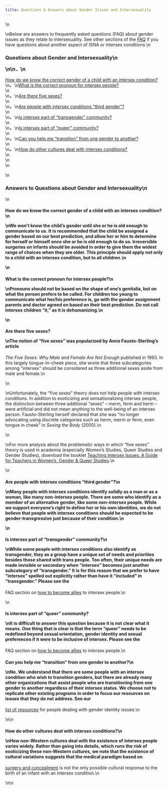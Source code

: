 ```yaml
---
title: Questions & Answers about Gender Issues and Intersexuality
---
```


\n

\nBelow are answers to frequently asked questions (<span class="caps">FAQ</span>) about gender issues as they relate to intersexuality. See other sections of the [<span class="caps">FAQ</span>][1] if you have questions about another aspect of <span class="caps">ISNA</span> or intersex conditions.\n

### Questions about Gender and Intersexuality\n<p class=m2>\n\n<img src="/img/arrow-mini.gif" width=16 height=7 alt="* ">\n

[How do we know the correct gender of a child with an intersex condition?][2]  
\n<img src="/img/arrow-mini.gif" width=16 height=7 alt="* ">\n[What is the correct pronoun for intersex people?][3]  
\n<img src="/img/blank.gif" width=1 height=4 alt="">  
\n<img src="/img/arrow-mini.gif" width=16 height=7 alt="* ">\n[Are there five sexes?][4]  
\n<img src="/img/blank.gif" width=1 height=4 alt="">  
\n<img src="/img/arrow-mini.gif" width=16 height=7 alt="* ">\n[Are people with intersex conditions &#8220;third gender&#8221;?][5]  
\n<img src="/img/blank.gif" width=1 height=4 alt="">  
\n<img src="/img/arrow-mini.gif" width=16 height=7 alt="* ">\n[Is intersex part of &#8220;transgender&#8221; community?][6]  
\n<img src="/img/blank.gif" width=1 height=4 alt="">  
\n<img src="/img/arrow-mini.gif" width=16 height=7 alt="* ">\n[Is intersex part of &#8220;queer&#8221; community?][7]  
\n<img src="/img/blank.gif" width=1 height=4 alt="">  
\n<img src="/img/arrow-mini.gif" width=16 height=7 alt="* ">\n[Can you help me &#8220;transition&#8221; from one gender to another?][8]  
\n<img src="/img/blank.gif" width=1 height=4 alt="">  
\n<img src="/img/arrow-mini.gif" width=16 height=7 alt="* ">\n[How do other cultures deal with intersex conditions?][9]  
\n<img src="/img/blank.gif" width=1 height=8 alt="">  
\n<img src="/img/line-h.gif" width=460 height=4 alt="">  
\n</p>\n

### Answers to Questions about Gender and Intersexuality\n

<a name="correct"></a>\n

#### How do we know the correct gender of a child with an intersex condition?\n<p class=m2>\nWe won&#8217;t know the child&#8217;s gender until she or he is old enough to communicate to us. It is recommended that the child be assigned a gender based on our best prediction, and allow her or him to determine for herself or himself once she or he is old enough to do so. Irreversible surgeries on infants should be avoided in order to give them the widest range of choices when they are older. This principle should apply not only to a child with an intersex condition, but to all children.\n</p>\n

<a name="pronoun"></a>

#### What is the correct pronoun for intersex people?\n<p class=m2>\nPronouns should not be based on the shape of one&#8217;s genitalia, but on what the person prefers to be called. For children too young to communicate what her/his preference is, go with the gender assignment parents and doctor agreed on based on their best prediction. Do not call intersex children &#8220;it,&#8221; as it is dehumanizing.\n</p>\n

<a name="fivesexes"></a>

#### Are there five sexes?<p class=m2>\nThe notion of &#8220;five sexes&#8221; was popularized by Anne Fausto-Sterling&#8217;s article 

_The Five Sexes: Why Male and Female Are Not Enough_ published in 1993. In this largely tongue-in-cheek piece, she wrote that three subcategories among &#8220;intersex&#8221; should be considered as three additional sexes aside from male and female.\n</p>\n<p class=m2>\nUnfortunately, the &#8220;five sexes&#8221; theory does not help people with intersex conditions. In addition to exoticizing and sensationalizing intersex people, the distinction between three additional &#8220;sexes&#8221; &#8211; merm, ferm and herm &#8211; were artificial and did not mean anything to the well-being of an intersex person. Fausto-Sterling herself declared that she was &#8220;no longer advocating using discrete categories such as herm, merm or ferm, even tongue in cheek&#8221; in _Sexing the Body_ (2000).\n</p>\n<p class=m2>\nFor more analysis about the problematic ways in which &#8220;five sexes&#8221; theory is used in academia (especially Women&#8217;s Studies, Queer Studies and Gender Studies), download the booklet [Teaching Intersex Issues: A Guide for Teachers in Women&#8217;s, Gender & Queer Studies][10].\n</p><a name="thirdgender"></a>\n

#### Are people with intersex conditions &#8220;third gender&#8221;?\n<p class=m2>\nMany people with intersex conditions identify solidly as a man or as a woman, like many non-intersex people. There are some who identify as a member of an alternative gender, like some non-intersex people. While we support everyone&#8217;s right to define her or his own identities, we do not believe that people with intersex conditions should be expected to be gender-transgressive just because of their condition.\n</p>\n

<a name="trans"></a>

#### Is intersex part of &#8220;transgender&#8221; community?\n<p class=m2>\nWhile some people with intersex conditions also identify as transgender, they as a group have a unique set of needs and priorities besides those shared with trans people. Too often, their unique needs are made invisible or secondary when &#8220;intersex&#8221; becomes just another subcategory of &#8220;transgender.&#8221; It is for this reason that we prefer to have &#8220;intersex&#8221; spelled out explicitly rather than have it &#8220;included&#8221; in &#8220;transgender.&#8221; Please see the 

<span class="caps">FAQ</span> section on [how to become allies][11] to intersex people.\n</p>\n<a name="queer"></a>

#### Is intersex part of &#8220;queer&#8221; community?<p class=m2>\nIt is difficult to answer this question because it is not clear what it means. One thing that is clear is that the term &#8220;queer&#8221; needs to be redefined beyond sexual orientation, gender identity and sexual preferences if it were to be inclusive of intersex. Please see the 

<span class="caps">FAQ</span> section on [how to become allies][11] to intersex people.\n</p><a name="transition"></a>

#### Can you help me &#8220;transition&#8221; from one gender to another?\n<p class=m2>\nNo. We understand that there are some people with an intersex condition who wish to transition genders, but there are already many other organizations that assist people who are transitioning from one gender to another regardless of their intersex status. We choose not to replicate other existing programs in order to focus our resources on issues that they do not address. See our 

[list of resources][12] for people dealing with gender identity issues.\n</p>\n<a name="cultures"></a>\n

#### How do other cultures deal with intersex conditions?\n<p class=m2>\nHow non-Western cultures deal with the existence of intersex people varies widely. Rather than going into details, which runs the risk of exoticizing these non-Western cultures, we note that the existence of cultural variations suggests that the medical paradigm based on 

[surgery and concealment][13] is not the only possible cultural response to the birth of an infant with an intersex condition.\n</p>\n\n

 [1]: /faq/index.html
 [2]: #correct
 [3]: #pronoun
 [4]: #fivesexes
 [5]: #thirdgender
 [6]: #trans
 [7]: #queer
 [8]: #transition
 [9]: #cultures
 [10]: /news/archive/00000023.shtml
 [11]: faq-ally.html
 [12]: /library/tsresources.html
 [13]: /library/dreger-compare.html